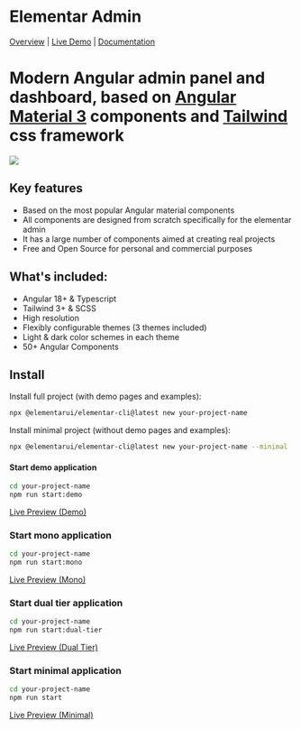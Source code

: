 # Elementar Admin

[Overview](https://elementarui.com) | [Live Demo](https://demo.elementarui.com) | [Documentation](https://elementarui.com/documentation)

# Modern Angular admin panel and dashboard, based on [Angular Material 3](https://material.angular.io) components and [Tailwind](https://tailwindcss.com/) css framework

<a target="_blank" href="https://elementarui.com">
  <img src="https://elementarui.com/assets/elementar-admin-github-preview.png">
</a>

## Key features

- Based on the most popular Angular material components
- All components are designed from scratch specifically for the elementar admin
- It has a large number of components aimed at creating real projects
- Free and Open Source for personal and commercial purposes

## What's included:

- Angular 18+ & Typescript
- Tailwind 3+ & SCSS
- High resolution
- Flexibly configurable themes (3 themes included)
- Light & dark color schemes in each theme
- 50+ Angular Components

## Install

Install full project (with demo pages and examples):

```bash
npx @elementarui/elementar-cli@latest new your-project-name
```

Install minimal project (without demo pages and examples):

```bash
npx @elementarui/elementar-cli@latest new your-project-name --minimal
```

#### Start demo application
```bash
cd your-project-name
npm run start:demo
```

[Live Preview (Demo)](https://demo.elementarui.com)

### Start mono application
```bash
cd your-project-name
npm run start:mono
```

[Live Preview (Mono)](https://mono.elementarui.com)

### Start dual tier application
```bash
cd your-project-name
npm run start:dual-tier
```

[Live Preview (Dual Tier)](https://dual-tier.elementarui.com)

### Start minimal application
```bash
cd your-project-name
npm run start
```

[Live Preview (Minimal)](https://minimal.elementarui.com)
